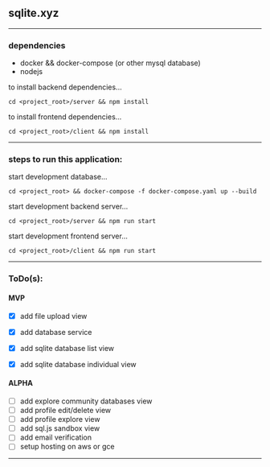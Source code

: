 ## sqlite.xyz

---

### dependencies

- docker && docker-compose (or other mysql database)
- nodejs

to install backend dependencies...

```cd <project_root>/server && npm install```

to install frontend dependencies...

```cd <project_root>/client && npm install```

---

### steps to run this application:

start development database...

```cd <project_root> && docker-compose -f docker-compose.yaml up --build```

start development backend server...

```cd <project_root>/server && npm run start```

start development frontend server...

```cd <project_root>/client && npm run start```

---

### ToDo(s):

#### MVP
- [x] add file upload view
- [x] add database service
- [x] add sqlite database list view
- [x] add sqlite database individual view


#### ALPHA
- [ ] add explore community databases view
- [ ] add profile edit/delete view
- [ ] add profile explore view
- [ ] add sql.js sandbox view
- [ ] add email verification
- [ ] setup hosting on aws or gce

---
